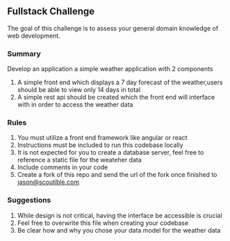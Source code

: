## Fullstack Challenge
The goal of this challenge is to assess your general domain knowledge of web development.

### Summary
Develop an application a simple weather application with 2 components
1. A simple front end which displays a 7 day forecast of the weather,users should be able to view only 14 days in total
2. A simple rest api should be created which the front end will interface with in order to access the weather data

### Rules
1. You must utilize a front end framework like angular or react
2. Instructions must be included to run this codebase locally
3. It is not expected for you to create a database server, feel free to reference a static file for the weateher data
4. Include comments in your code
5. Create a fork of this repo and send the url of the fork once finished to jason@scoutible.com

### Suggestions
1. While design is not critical, having the interface be accessible is crucial
2. Feel free to overwrite this file when creating your codebase
3. Be clear how and why you chose your data model for the weather data
